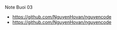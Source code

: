 Note Buoi 03

- https://github.com/NguyenHovan/nguyencode
- https://github.com/NguyenHovan/nguyencode